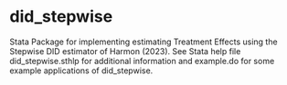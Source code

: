 # did_stepwise
Stata Package for implementing estimating Treatment Effects using the Stepwise DID estimator of Harmon (2023). See Stata help file did_stepwise.sthlp for additional information and example.do for some example applications of did_stepwise.
